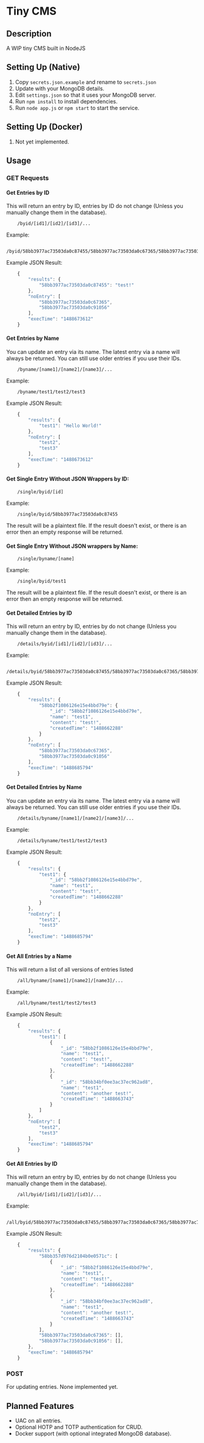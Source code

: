 # Tiny CMS

## Description
A WIP tiny CMS built in NodeJS

## Setting Up (Native)
1. Copy `secrets.json.example` and rename to `secrets.json`
2. Update with your MongoDB details.
3. Edit `settings.json` so that it uses your MongoDB server.
4. Run `npm install` to install dependencies.
5. Run `node app.js` or `npm start` to start the service.

## Setting Up (Docker)
1. Not yet implemented.

## Usage
### GET Requests

#### Get Entries by ID

This will return an entry by ID, entries by ID do not change (Unless you manually change them in the database).

```
    /byid/[id1]/[id2]/[id3]/...
```

Example:

```
    /byid/58bb3977ac73503da0c87455/58bb3977ac73503da0c67365/58bb3977ac73503da0c91056
```

Example JSON Result:
```js
    {
        "results": {
            "58bb3977ac73503da0c87455": "test!"
        },
        "noEntry": [
            "58bb3977ac73503da0c67365",
            "58bb3977ac73503da0c91056"
        ],
        "execTime": "1488673612"
    }
```

#### Get Entries by Name

You can update an entry via its name. The latest entry via a name will always be returned. You can still use older entries if you use their IDs.

```
    /byname/[name1]/[name2]/[name3]/...
```

Example:

```
    /byname/test1/test2/test3
```

Example JSON Result:
```js
    {
        "results": {
            "test1": "Hello World!"
        },
        "noEntry": [
            "test2",
            "test3"
        ],
        "execTime": "1488673612"
    }
```

#### Get Single Entry Without JSON Wrappers by ID:

```
    /single/byid/[id]
```

Example:

```
    /single/byid/58bb3977ac73503da0c87455
```

The result will be a plaintext file. If the result doesn't exist, or there is an error then an empty response will be returned.

#### Get Single Entry Without JSON wrappers by Name:

```
    /single/byname/[name]
```

Example:

```
    /single/byid/test1
```

The result will be a plaintext file. If the result doesn't exist, or there is an error then an empty response will be returned.

#### Get Detailed Entries by ID

This will return an entry by ID, entries by do not change (Unless you manually change them in the database).

```
    /details/byid/[id1]/[id2]/[id3]/...
```

Example:

```
    /details/byid/58bb3977ac73503da0c87455/58bb3977ac73503da0c67365/58bb3977ac73503da0c91056
```

Example JSON Result:
```js
    {
        "results": {
            "58bb2f1086126e15e4bbd79e": {
                "_id": "58bb2f1086126e15e4bbd79e",
                "name": "test1",
                "content": "test!",
                "createdTime": "1488662288"
            }
        },
        "noEntry": [
            "58bb3977ac73503da0c67365",
            "58bb3977ac73503da0c91056"
        ],
        "execTime": "1488685794"
    }
```

#### Get Detailed Entries by Name

You can update an entry via its name. The latest entry via a name will always be returned. You can still use older entries if you use their IDs.

```
    /details/byname/[name1]/[name2]/[name3]/...
```

Example:

```
    /details/byname/test1/test2/test3
```

Example JSON Result:
```js
    {
        "results": {
            "test1": {
                "_id": "58bb2f1086126e15e4bbd79e",
                "name": "test1",
                "content": "test!",
                "createdTime": "1488662288"
            }
        },
        "noEntry": [
            "test2",
            "test3"
        ],
        "execTime": "1488685794"
    }
```

#### Get All Entries by a Name

This will return a list of all versions of entries listed

```
    /all/byname/[name1]/[name2]/[name3]/...
```

Example:

```
    /all/byname/test1/test2/test3
```

Example JSON Result:
```js
    {
        "results": {
            "test1": [
                {
                    "_id": "58bb2f1086126e15e4bbd79e",
                    "name": "test1",
                    "content": "test!",
                    "createdTime": "1488662288"
                },
                {
                    "_id": "58bb34bf0ee3ac37ec962ad8",
                    "name": "test1",
                    "content": "another test!",
                    "createdTime": "1488663743"
                }
            ]
        },
        "noEntry": [
            "test2",
            "test3"
        ],
        "execTime": "1488685794"
    }
```

#### Get All Entries by ID

This will return an entry by ID, entries by do not change (Unless you manually change them in the database).

```
    /all/byid/[id1]/[id2]/[id3]/...
```

Example:

```
    /all/byid/58bb3977ac73503da0c87455/58bb3977ac73503da0c67365/58bb3977ac73503da0c91056
```

Example JSON Result:
```js
    {
        "results": {
            "58bb357d976d2104b0e0571c": [
                {
                    "_id": "58bb2f1086126e15e4bbd79e",
                    "name": "test1",
                    "content": "test!",
                    "createdTime": "1488662288"
                },
                {
                    "_id": "58bb34bf0ee3ac37ec962ad8",
                    "name": "test1",
                    "content": "another test!",
                    "createdTime": "1488663743"
                }
            ],
            "58bb3977ac73503da0c67365": [],
            "58bb3977ac73503da0c91056": [],
        },
        "execTime": "1488685794"
    }
```

### POST

For updating entries. None implemented yet.

## Planned Features
* UAC on all entries.
* Optional HOTP and TOTP authentication for CRUD.
* Docker support (with optional integrated MongoDB database).

